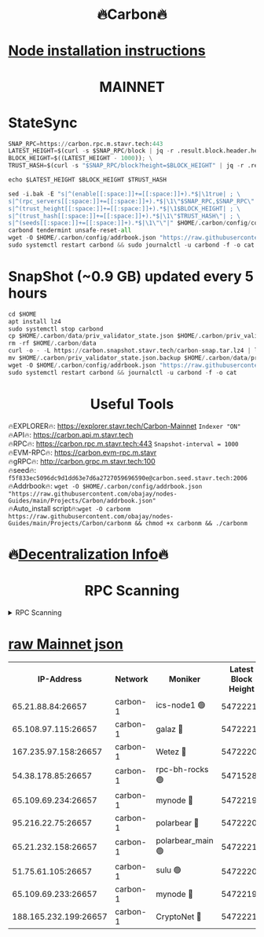 <h1 align="center"> 🔥Carbon🔥</h1>

[Node installation instructions](https://github.com/obajay/nodes-Guides/tree/main/Projects/Carbon)
=
<h1 align="center"> MAINNET</h1>

# StateSync
```python
SNAP_RPC=https://carbon.rpc.m.stavr.tech:443
LATEST_HEIGHT=$(curl -s $SNAP_RPC/block | jq -r .result.block.header.height); \
BLOCK_HEIGHT=$((LATEST_HEIGHT - 1000)); \
TRUST_HASH=$(curl -s "$SNAP_RPC/block?height=$BLOCK_HEIGHT" | jq -r .result.block_id.hash)

echo $LATEST_HEIGHT $BLOCK_HEIGHT $TRUST_HASH

sed -i.bak -E "s|^(enable[[:space:]]+=[[:space:]]+).*$|\1true| ; \
s|^(rpc_servers[[:space:]]+=[[:space:]]+).*$|\1\"$SNAP_RPC,$SNAP_RPC\"| ; \
s|^(trust_height[[:space:]]+=[[:space:]]+).*$|\1$BLOCK_HEIGHT| ; \
s|^(trust_hash[[:space:]]+=[[:space:]]+).*$|\1\"$TRUST_HASH\"| ; \
s|^(seeds[[:space:]]+=[[:space:]]+).*$|\1\"\"|" $HOME/.carbon/config/config.toml
carbond tendermint unsafe-reset-all
wget -O $HOME/.carbon/config/addrbook.json "https://raw.githubusercontent.com/obajay/nodes-Guides/main/Projects/Carbon/addrbook.json"
sudo systemctl restart carbond && sudo journalctl -u carbond -f -o cat
```
# SnapShot (~0.9 GB) updated every 5 hours
```python
cd $HOME
apt install lz4
sudo systemctl stop carbond
cp $HOME/.carbon/data/priv_validator_state.json $HOME/.carbon/priv_validator_state.json.backup
rm -rf $HOME/.carbon/data
curl -o - -L https://carbon.snapshot.stavr.tech/carbon-snap.tar.lz4 | lz4 -c -d - | tar -x -C $HOME/.carbon --strip-components 2
mv $HOME/.carbon/priv_validator_state.json.backup $HOME/.carbon/data/priv_validator_state.json
wget -O $HOME/.carbon/config/addrbook.json "https://raw.githubusercontent.com/obajay/nodes-Guides/main/Projects/Carbon/addrbook.json"
sudo systemctl restart carbond && journalctl -u carbond -f -o cat
```

 <h1 align="center"> Useful Tools</h1>

🔥EXPLORER🔥:     https://explorer.stavr.tech/Carbon-Mainnet        `Indexer "ON"` \
🔥API🔥:          https://carbon.api.m.stavr.tech \
🔥RPC🔥:          https://carbon.rpc.m.stavr.tech:443              `Snapshot-interval = 1000` \
🔥EVM-RPC🔥:      https://carbon.evm-rpc.m.stavr \
🔥gRPC🔥:         http://carbon.grpc.m.stavr.tech:100 \
🔥seed🔥:      `f5f833ec5096dc9d1dd63e7d6a2727059696590e@carbon.seed.stavr.tech:2006` \
🔥Addrbook🔥:  `wget -O $HOME/.carbon/config/addrbook.json "https://raw.githubusercontent.com/obajay/nodes-Guides/main/Projects/Carbon/addrbook.json"` \
🔥Auto_install script🔥:`wget -O carbonm https://raw.githubusercontent.com/obajay/nodes-Guides/main/Projects/Carbon/carbonm && chmod +x carbonm && ./carbonm`

🔥[Decentralization Info](https://github.com/obajay/StateSync-snapshots/tree/main/Projects/Carbon/Decentralization)🔥
=
<h1 align="center"> RPC Scanning</h1>

<details>
<summary>RPC Scanning</summary>

<h2 align="center"> We scan nodes in real time every 4 hours. And we provide the final result of RPC endpoints.
We cannot influence the operation of these nodes in any way. </h2>


```python
If Voting Power is higher than 0 --> then the Node is a validator of the network and may be subject to attack and be a potential threat to the chain.
```
```python
We marked such validators with a red symbol
```

</details>

[raw Mainnet json](https://rpc-check.carbonm.stavr.tech/carbonm/rpc-carbonm-result.json)
=


<table><tr><th>IP-Address</th><th>Network</th><th>Moniker</th><th>Latest Block Height</th><th>Earliest Block Height</th><th>Catching Up</th><th>Tx Index</th><th>Voting Power</th><th>Scan Time</th></tr><tr><td>65.21.88.84:26657</td><td>carbon-1</td><td>ics-node1 🟢</td><td>54722211</td><td>21164241</td><td>False</td><td>off</td><td>0</td><td>2024-03-10T22:45:03.564943955UTC</td></tr><tr><td>65.108.97.115:26657</td><td>carbon-1</td><td>galaz 🔴</td><td>54722216</td><td>47374001</td><td>False</td><td>on</td><td>10571494708</td><td>2024-03-10T22:45:12.048054648UTC</td></tr><tr><td>167.235.97.158:26657</td><td>carbon-1</td><td>Wetez 🔴</td><td>54722205</td><td>48067570</td><td>False</td><td>on</td><td>1366435067</td><td>2024-03-10T22:44:45.825681698UTC</td></tr><tr><td>54.38.178.85:26657</td><td>carbon-1</td><td>rpc-bh-rocks 🟢</td><td>54715283</td><td>53130001</td><td>False</td><td>on</td><td>0</td><td>2024-03-10T22:45:25.078077820UTC</td></tr><tr><td>65.109.69.234:26657</td><td>carbon-1</td><td>mynode 🔴</td><td>54722196</td><td>53160001</td><td>False</td><td>off</td><td>12181701604</td><td>2024-03-10T22:44:28.417764208UTC</td></tr><tr><td>95.216.22.75:26657</td><td>carbon-1</td><td>polarbear 🔴</td><td>54722209</td><td>54283001</td><td>False</td><td>on</td><td>10445617507</td><td>2024-03-10T22:44:59.170562712UTC</td></tr><tr><td>65.21.232.158:26657</td><td>carbon-1</td><td>polarbear_main 🟢</td><td>54722219</td><td>54286001</td><td>False</td><td>off</td><td>0</td><td>2024-03-10T22:45:18.700856354UTC</td></tr><tr><td>51.75.61.105:26657</td><td>carbon-1</td><td>sulu 🟢</td><td>54722207</td><td>54542001</td><td>False</td><td>off</td><td>0</td><td>2024-03-10T22:44:54.805360449UTC</td></tr><tr><td>65.109.69.233:26657</td><td>carbon-1</td><td>mynode 🔴</td><td>54722196</td><td>54660001</td><td>False</td><td>off</td><td>8119275131</td><td>2024-03-10T22:44:28.098312389UTC</td></tr><tr><td>188.165.232.199:26657</td><td>carbon-1</td><td>CryptoNet 🔴</td><td>54722219</td><td>54710001</td><td>False</td><td>off</td><td>3517959587</td><td>2024-03-10T22:45:18.408998071UTC</td></tr></table>

